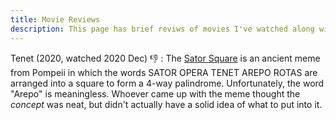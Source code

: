 ```yaml
---
title: Movie Reviews
description: This page has brief reviws of movies I've watched along with icon-based tags.
---
```



Tenet (2020, watched 2020 Dec) 👎
: The [Sator Square](https://en.wikipedia.org/wiki/Sator_Square) is an ancient meme from Pompeii
in which the words SATOR OPERA TENET AREPO ROTAS are arranged into a square to form a 4-way palindrome.
Unfortunately, the word "Arepo" is meaningless. Whoever came up with the meme thought the *concept* was neat, 
but didn't actually have a solid idea of what to put into it. 
